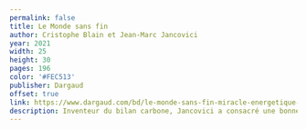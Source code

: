 ```yaml
---
permalink: false
title: Le Monde sans fin
author: Cristophe Blain et Jean-Marc Jancovici
year: 2021
width: 25
height: 30
pages: 196
color: '#FEC513'
publisher: Dargaud  
offset: true
link: https://www.dargaud.com/bd/le-monde-sans-fin-miracle-energetique-et-derive-climatique-bda5378080
description: Inventeur du bilan carbone, Jancovici a consacré une bonne partie de sa vie à l'écologie, cherchant dans les données scientifiques une réponse pragmatique au défi du siècle. Son approche systémique de l'énergie m'a donné une nouvelle grille de lecture du monde et de nos avenirs possibles. Cette BD à la fois accessible et approfondie est une excellente entrée en la matière.
---
```

